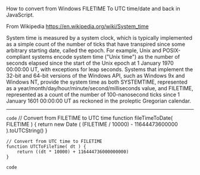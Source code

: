 How to convert from Windows FILETIME To UTC time/date and back in JavaScript.  

From Wikipedia https://en.wikipedia.org/wiki/System_time

System time is measured by a system clock, which is typically implemented as a simple count of the number of ticks that have transpired since some arbitrary starting date, called the epoch. For example, Unix and POSIX-compliant systems encode system time ("Unix time") as the number of seconds elapsed since the start of the Unix epoch at 1 January 1970 00:00:00 UT, with exceptions for leap seconds. Systems that implement the 32-bit and 64-bit versions of the Windows API, such as Windows 9x and Windows NT, provide the system time as both SYSTEMTIME, represented as a year/month/day/hour/minute/second/milliseconds value, and FILETIME, represented as a count of the number of 100-nanosecond ticks since 1 January 1601 00:00:00 UT as reckoned in the proleptic Gregorian calendar.

--------------------------------------
`code`
    // Convert from FILETIME to UTC time
    function fileTimeToDate( FILETIME ) { 
        return new Date ( (FILETIME / 10000) - 11644473600000 ).toUTCString()
    }	

    // Convert from UTC time to FILETIME
    function UTCToFileTime( dt ) { 
        return ((dt * 10000) + 116444736000000000)
    }
 `code`